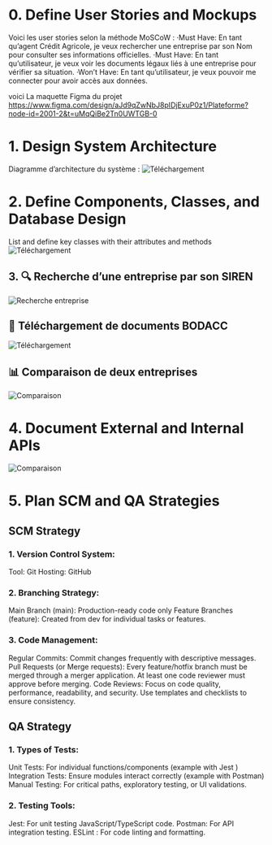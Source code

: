 # 0. Define User Stories and Mockups
Voici les user stories selon la méthode MoSCoW :
·Must Have: En tant qu’agent Crédit Agricole, je veux rechercher une entreprise par son Nom pour consulter ses informations officielles.
·Must Have: En tant qu’utilisateur, je veux voir les documents légaux liés à une entreprise pour vérifier sa situation.
·Won’t Have: En tant qu’utilisateur, je veux pouvoir me connecter pour avoir accès aux données.

voici La maquette Figma du projet
https://www.figma.com/design/aJd9qZwNbJ8pIDjExuP0z1/Plateforme?node-id=2001-2&t=uMqQiBe2Tn0UWTGB-0

# 1. Design System Architecture
Diagramme d’architecture du système :
![Téléchargement](docs/diagramme_archi.png)

# 2. Define Components, Classes, and Database Design
List and define key classes with their attributes and methods
![Téléchargement](docs/List.png)

## 3. 🔍 Recherche d’une entreprise par son SIREN

![Recherche entreprise](docs/recherche_siren.png)

## 📄 Téléchargement de documents BODACC

![Téléchargement](docs/documents_bodacc.png)

## 📊 Comparaison de deux entreprises

![Comparaison](docs/comparaison.png)

# 4. Document External and Internal APIs

![Comparaison](docs/External_Internal.png)

#  5. Plan SCM and QA Strategies
## SCM Strategy

### 1. Version Control System:
Tool: Git
Hosting: GitHub
### 2. Branching Strategy:

Main Branch (main): Production-ready code only
Feature Branches (feature): Created from dev for individual tasks or features.
### 3. Code Management:

Regular Commits: Commit changes frequently with descriptive messages.
Pull Requests (or Merge requests):
Every feature/hotfix branch must be merged through a merger application.
At least one code reviewer must approve before merging.
Code Reviews:
Focus on code quality, performance, readability, and security.
Use templates and checklists to ensure consistency.
## QA Strategy

### 1. Types of Tests:

Unit Tests: For individual functions/components (example with Jest )
Integration Tests: Ensure modules interact correctly (example with Postman)
Manual Testing: For critical paths, exploratory testing, or UI validations.

### 2. Testing Tools:

Jest: For unit testing JavaScript/TypeScript code.
Postman: For API integration testing.
ESLint : For code linting and formatting.
